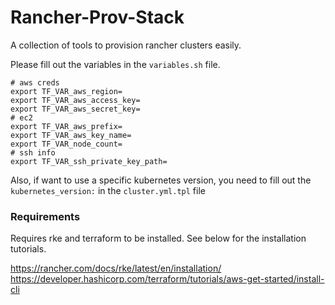 # Rancher-Prov-Stack
A collection of tools to provision rancher clusters easily.

Please fill out the variables in the `variables.sh` file.
```
# aws creds
export TF_VAR_aws_region=
export TF_VAR_aws_access_key=
export TF_VAR_aws_secret_key=
# ec2
export TF_VAR_aws_prefix=
export TF_VAR_aws_key_name=
export TF_VAR_node_count=
# ssh info
export TF_VAR_ssh_private_key_path=
```

Also, if want to use a specific kubernetes version, you need to fill out the `kubernetes_version:` in the `cluster.yml.tpl` file

### Requirements
Requires rke and terraform to be installed. See below for the installation tutorials.

https://rancher.com/docs/rke/latest/en/installation/
https://developer.hashicorp.com/terraform/tutorials/aws-get-started/install-cli
